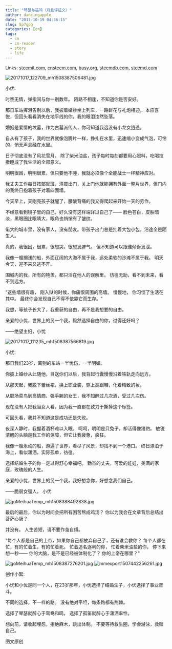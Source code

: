 ```yaml
---
title: "琴瑟与笛鸣（月旦评征文）"
author: dancingapple
date: "2017-10-19 04:36:15"
slug: 5p7gpg
categories: [cn]
tags: 
  - cn
  - cn-reader
  - story
  - life
---
```


Links: [steemit.com](https://steemit.com/cn/@dancingapple/5p7gpg), [cnsteem.com](https://cnsteem.com/cn/@dancingapple/5p7gpg), [busy.org](https://busy.org/cn/@dancingapple/5p7gpg), [steemdb.com](https://steemdb.com/cn/@dancingapple/5p7gpg), [steemd.com](https://steemd.com/cn/@dancingapple/5p7gpg)

![20171017_122709_mh1508387506481.jpg](https://steemitimages.com/DQmTJXmPYpTk2Y4QofT9rjyNZWBjT7YpNkFJNnphXGKQfeW/20171017_122709_mh1508387506481.jpg)

小优:

时空无情，弹指间与你一别数年。
陌路不相逢，不知道你是否安好。

那日车站挥泪告别以后，我披着婚纱坐上列车，一路鲜花与礼炮相迎。
本应喜悦，但回头看看消失在地平线的你，我的眼泪泫然坠落。

婚姻是爱情的坟墓，作为古墓派传人，你可知道我远没有小龙女逍遥。

自从有了孩子，我的世界就像泡腾片一样，挣扎在水里，迅速缩小变成气泡，可怜的，悄无声息融在水里。

日子彻底没有了风花雪月。
除了柴米油盐，孩子每时每刻都要用心照料，吃喝拉撒睡成了我生活的全部意义。

明明很困，明明很累，但只要他不睡，我就必须像个全能战士一样精神应对。

我丈夫工作每日按部就班，清晨出门，关上门他就能拥有外面一整片世界，但门内的我终日抱着孩子对着四面墙。

今天早上，天刚亮孩子就醒了，腰酸背痛的我又得爬起来开始一天的劳作。

不经意看到镜子里的自己，好久没有这样端详过自己了——
脸色苍白，皮肤暗淡，黑眼圈比眼睛大，眼角也悄悄有了皱纹。

偌大的城市里，没有家人，没有朋友。带孩子出门总是扛着大包小包，沿途全是陌生人。

真的，我很困，很累，很想哭，很想发脾气。
但不知道可以跟谁倾诉发泄。

我像一艘搁浅的船，外面辽阔的大海不属于我，远处柔软的沙滩不属于我。
明天今天，迎不来又逃不开。

围城内的我，所有的艳羡，都只活在他人的误解里。
彷徨无助，看不到未来，看不到远方。

"这些墙很有趣，
刚入狱的时候，你痛恨周围的高墙。
慢慢地，
你习惯了生活在其中。
最终你会发现自己不得不依靠它而生存。"

我想，等孩子长大了，我重获的自由，再不是我想要的自由。

亲爱的小优，世界上的另一个我，毅然选择自由的你，过得还好吗？


——绝望主妇，小忧

![20171017_111235_mh1508387566819.jpg](https://steemitimages.com/DQmVThZGWnjuwPj4qbRfu3ncDxdRnbvaQjnHpJwMHstsysR/20171017_111235_mh1508387566819.jpg)

小忧:

那日我们23岁，离别的车站一半忧伤，一半明媚。

你披上婚纱从此随他，目送你们以后，我背起行囊慢慢沿着铁轨走向远方。

从那天起，我脱下蕾丝裙，换上职业装，穿上高跟鞋，化着精致的妆。

从职场菜鸟到高情商、强手腕的女王，我不知醉过几次酒，受过几次伤。

现在没有人把我当女人看，因为我一直都在致力于撕掉这个标签。

可回头看，我并不知道这是成功还是失败。

夜深人静时，我握着酒杯难以入眠。
呵呵，明明是只兔子，却活得像猎豹。
敏锐清醒的头脑是我工作的保障，但它让我疲惫，疯狂。

我像一艘永动的船，游遍了世界，看尽了风景，却找不到一个港口。
终日漂泊于海上，看似潇洒，实际孤单，彷徨。

选择结婚生子的你一定过得舒心幸福吧。
勤奋的丈夫，可爱的娃娃，美满的家庭，玫瑰般的人生。

亲爱的小忧，世界上的另一个我，我好想念你，好想念我们自己。

——脆弱女强人， 小优

![goMeihuaTemp_mh1508388492838.jpg](https://steemitimages.com/DQmWBShmh5FGzqBVJXMzwaJ1fmM1YYQNwJVHTUh5df49z5G/goMeihuaTemp_mh1508388492838.jpg)

最后的最后，你以为时间会把所有困苦熬成鸡汤？
你以为我会在文章背后总结出菩萨心肠？

并没有。
人生苦短，请不要作茧自缚。

"每个人都是自己的上帝，如果你自己都放弃自己了，还有谁会救你？
每个人都在忙，有的忙着生，有的忙着死。
忙着追名逐利的你，
忙着柴米油盐的你，
停下来想一秒——
你的大脑，是不是已经被体制化了？
你的上帝在哪里？"


![goMeihuaTemp_mh1508387276201.jpg](https://steemitimages.com/DQmfQzFekdDBNJczaJG5LxevdfhN2uN7hWtYMxcvbd36HhJ/goMeihuaTemp_mh1508387276201.jpg)
![mmexport1507442256261.jpg](https://steemitimages.com/DQmYzCKupmqyouLKpQzcbihQ5L4uMSg14VXhFGbeARE2nFc/mmexport1507442256261.jpg)



创作小絮:

小忧和小优是同一个人，在23岁那年，小忧选择了结婚生子，小优选择了事业奋斗。

不同的选择，不一样的路。
没有绝对平坦，每条路都有荆棘。

选择了琴瑟就醉心于鸳鸯和鸣，
选择了孤笛就醉心于潇洒率性。

想向前，请收起埋怨，拒绝麻木，跳出体制。
不要等待救生圈，学会游泳，救赎自己。



图文原创
